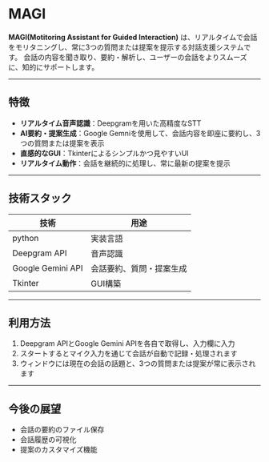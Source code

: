 # MAGI

**MAGI(Motitoring Assistant for Guided Interaction)** は、リアルタイムで会話をモリタニングし、常に3つの質問または提案を提示する対話支援システムです。
会話の内容を聞き取り、要約・解析し、ユーザーの会話をよりスムーズに、知的にサポートします。

---
## 特徴
* **リアルタイム音声認識**：Deepgramを用いた高精度なSTT
* **AI要約・提案生成**：Google Gemniを使用して、会話内容を即座に要約し、3つの質問または提案を表示
* **直感的なGUI**：Tkinterによるシンプルかつ見やすいUI
* **リアルタイム動作**：会話を継続的に処理し、常に最新の提案を提示

---
## 技術スタック
|技術|用途|
|----|---|
|python|実装言語|
|Deepgram API|音声認識|
|Google Gemini API|会話要約、質問・提案生成|
|Tkinter|GUI構築|

---
## 利用方法
1. Deepgram APIとGoogle Gemini APIを各自で取得し、入力欄に入力
2. スタートするとマイク入力を通じて会話が自動で記録・処理されます
3. ウィンドウには現在の会話の話題と、3つの質問または提案が常に表示されます

---
## 今後の展望
* 会話の要約のファイル保存
* 会話履歴の可視化
* 提案のカスタマイズ機能 
